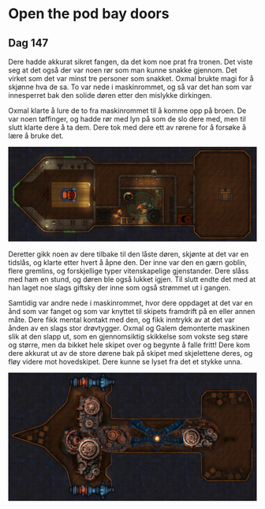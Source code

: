 # Open the pod bay doors

## Dag 147

Dere hadde akkurat sikret fangen, da det kom noe prat fra tronen. Det viste seg at det også der var noen rør som man kunne snakke gjennom. Det virket som det var minst tre personer som snakket. Oxmal brukte magi for å skjønne hva de sa. To var nede i maskinrommet, og så var det han som var innesperret bak den solide døren etter den mislykke dirkingen.

Oxmal klarte å lure de to fra maskinrommet til å komme opp på broen. De var noen tøffinger, og hadde rør med lyn på som de slo dere med, men til slutt klarte dere å ta dem. Dere tok med dere ett av rørene for å forsøke å lære å bruke det.

![Hoveddekket](images/scout_main.png)

Deretter gikk noen av dere tilbake til den låste døren, skjønte at det var en tidslås, og klarte etter hvert å åpne den. Der inne var den en gærn goblin, flere gremlins, og forskjellige typer vitenskapelige gjenstander. Dere slåss med ham en stund, og døren ble også lukket igjen. Til slutt endte det med at han laget noe slags giftsky der inne som også strømmet ut i gangen.

Samtidig var andre nede i maskinrommet, hvor dere oppdaget at det var en ånd som var fanget og som var knyttet til skipets framdrift på en eller annen måte. Dere fikk mental kontakt med den, og fikk inntrykk av at det var ånden av en slags stor drøvtygger. Oxmal og Galem demonterte maskinen slik at den slapp ut, som en gjennomsiktig skikkelse som vokste seg støre og større, 
men da bikket hele skipet over og begynte å falle fritt! Dere kom dere akkurat ut av de store dørene bak på skipet med skjelettene deres, og fløy videre mot hovedskipet. Dere kunne se lyset fra det et stykke unna.

![Maskinrommet](images/scout_engine.png)

